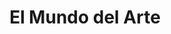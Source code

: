 ---
title: "El Mundo del Arte"
url: /ciudad-autonoma-de-buenos-aires/el-mundo-del-arte/
shop: material de oficina
---